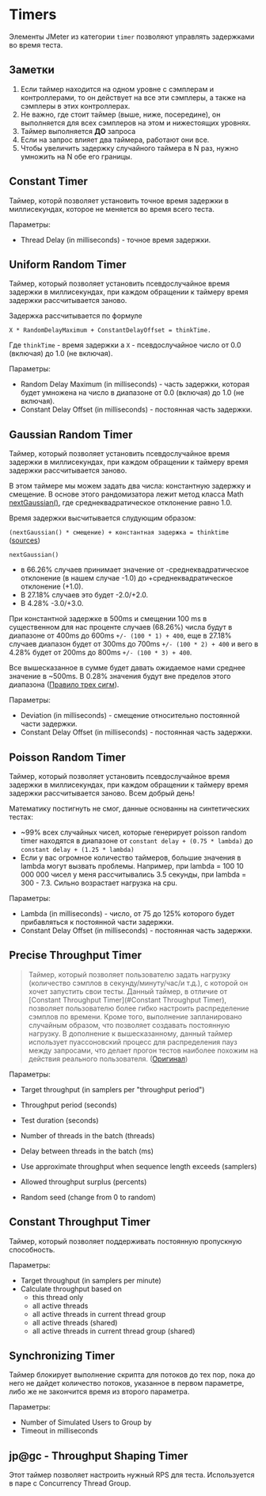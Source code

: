 # Timers

Элементы JMeter из категории `timer` позволяют управлять задержками во время теста.

## Заметки
1. Если таймер находится на одном уровне с сэмплерам и контроллерами, то он действует на все эти сэмплеры, а также на 
сэмплеры в этих контроллерах.
2. Не важно, где стоит таймер (выше, ниже, посередине), он выполняется для всех сэмплеров на этом и нижестоящих уровнях.
3. Таймер выполняется **ДО** запроса
4. Если на запрос влияет два таймера, работают они все.
5. Чтобы увеличить задержку случайного таймера в N раз, нужно умножить на N обе его границы.

## Constant Timer
Таймер, которй позволяет установить точное время задержки в миллисекундах, которое не меняется во время всего теста.

Параметры: 
* Thread Delay (in milliseconds) - точное время задержки.

## Uniform Random Timer
Таймер, который позволяет установить псевдослучайное время задержки в миллисекундах, при каждом обращении к таймеру
время задержки рассчитывается заново.

Задержка рассчитывается по формуле

`X * RandomDelayMaximum + ConstantDelayOffset = thinkTime.`

Где `thinkTime` - время задержки а `X` - псевдослучайное число от 0.0 (включая) до 1.0 (не включая).

Параметры:
* Random Delay Maximum (in milliseconds) - часть задержки, которая будет умножена на число в диапазоне от 0.0 (включая) 
до 1.0 (не включая).
* Constant Delay Offset (in milliseconds) - постоянная часть задержки.

## Gaussian Random Timer
Таймер, который позволяет установить псевдослучайное время задержки в миллисекундах, при каждом обращении к таймеру
время задержки рассчитывается заново.

В этом таймере мы можем задать два числа: константную задержку и смещение. 
В основе этого рандомизатора лежит метод класса Math 
[nextGaussian()](https://docs.oracle.com/javase/8/docs/api/java/util/Random.html#nextGaussian--), где 
среднеквадратическое отклонение равно 1.0.

Время задержки высчитывается слудующим образом:

`(nextGaussian() * смещение) + константная задержка = thinktime`
([sources](https://github.com/apache/jmeter/blob/master/src/components/src/main/java/org/apache/jmeter/timers/GaussianRandomTimer.java))

`nextGaussian()`  
* в 66.26% случаев принимает значение от -среднеквадратическое отклонение (в нашем случае -1.0) до 
+среднеквадратическое отклонение (+1.0).
* В 27.18% случаев это будет -2.0/+2.0.
* В 4.28% -3.0/+3.0.

При константной задержке в 500ms и смещении 100 ms в существенном для нас проценте случаев (68.26%) числа будут в 
диапазоне от 400ms до 600ms `+/- (100 * 1) + 400`, 
еще в 27.18% случаев диапазон будет от 300ms до 700ms `+/- (100 * 2) + 400` 
и вего в 4.28% будет от 200ms до 800ms `+/- (100 * 3) + 400`. 

Все вышесказанное в сумме будет давать ожидаемое нами среднее значение в ~500ms.
В 0.28% значения будут вне пределов этого диапазона 
([Правило трех сигм](https://wiki.loginom.ru/articles/3-sigma-rule.html)).

Параметры:
* Deviation (in milliseconds) - смещение относительно постоянной части задержки.
* Constant Delay Offset (in milliseconds) - постоянная часть задержки. 

## Poisson Random Timer
Таймер, который позволяет установить псевдослучайное время задержки в миллисекундах, при каждом обращении к таймеру
время задержки рассчитывается заново.
Всем добрый день!

Математику постигнуть не смог, данные основанны на синтетических тестах:
* ~99% всех случайных чисел, которые генерирует poisson random timer находятся в диапазоне от 
`constant delay + (0.75 * lambda)` до `constant delay + (1.25 * lambda)`
* Если у вас огромное количество таймеров, большие значения в lambda могут вызвать проблемы. 
Например, при lambda = 100 10 000 000 чисел у меня рассчитывались 3.5 секунды, при lambda = 300 - 7.3. 
Сильно возрастает нагрузка на cpu.

Параметры:
* Lambda (in milliseconds) - число, от 75 до 125% которого будет прибавляться к постоянной части задержки.
* Constant Delay Offset (in milliseconds) - постоянная часть задержки. 

## Precise Throughput Timer

>Таймер, который позволяет пользователю задать нагрузку (количество сэмплов в секунду/минуту/час/и т.д.), с которой он 
>хочет запустить свои тесты. Данный таймер, в отличие от [Constant Throughput Timer](#Constant Throughput Timer), позволяет пользователю более гибко 
>настроить распределение сэмплов по времени. Кроме того, выполнение запланировано случайным образом, что позволяет 
>создавать постоянную нагрузку. В дополнение к вышесказанному, данный таймер использует пуассоновский процесс для 
>распределения пауз между запросами, что делает прогон тестов наиболее похожим на действия реального пользователя.
([Оригинал](https://itnan.ru/post.php?c=1&p=351018)) 

Параметры:
* Target throughput (in samplers per "throughput period")
* Throughput period (seconds)
* Test duration (seconds)

* Number of threads in the batch (threads)
* Delay between threads in the batch (ms)
* Use approximate throughput when sequence length exceeds (samplers)
* Allowed throughput surplus (percents)
* Random seed (change from 0 to random)

## Constant Throughput Timer

Таймер, который позволяет поддерживать постоянную пропускную способность.

Параметры:
* Target throughput (in samplers per minute)
* Calculate throughput based on
    * this thread only
    * all active threads
    * all active threads in current thread group
    * all active threads (shared)     
    * all active threads in current thread group (shared)

## Synchronizing Timer 

Таймер блокирует выполнение скрипта для потоков до тех пор, пока до него не дайдет количество потоков, указанное
в первом параметре, либо же не закончится время из второго параметра.

Параметры:
* Number of Simulated Users to Group by
* Timeout in milliseconds

## jp@gc - Throughput Shaping Timer

Этот таймер позволяет настроить нужный RPS для теста. Используется в паре с Concurrency Thread Group.
